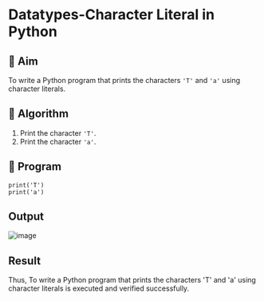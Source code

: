 # Datatypes-Character Literal in Python

## 🎯 Aim
To write a Python program that prints the characters `'T'` and `'a'` using character literals.

## 🧠 Algorithm
1. Print the character `'T'`.
2. Print the character `'a'`.

## 🧾 Program
    print('T')
    print('a')

## Output
![image](https://github.com/user-attachments/assets/faf4fca3-ec0c-47e3-a6fa-f944a125d9d5)

## Result
Thus, To write a Python program that prints the characters 'T' and 'a' using character literals is executed and verified successfully.
